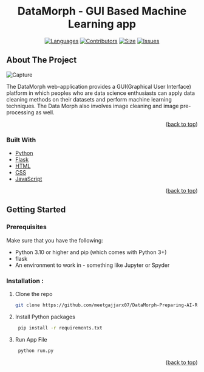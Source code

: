 
<div align="center">
<h1 align="center">DataMorph - GUI Based Machine Learning app</h3>

[![Languages][language-shield]][language-url]
[![Contributors][contri-shield]][contri-url]
[![Size][size-shield]][size-url]
[![Issues][issues-shield]][issues-url]

</div>



## About The Project

![Capture](https://user-images.githubusercontent.com/57010227/234502891-78a53e47-5d85-4fe9-ad2e-2395a20be933.JPG)

The DataMorph web-application provides a GUI(Graphical User Interface) platform in which peoples who are data science enthusiasts can apply data cleaning methods on their datasets and perform machine learning techniques. The Data Morph also involves image cleaning and image pre-processing as well.

<p align="right">(<a href="#top">back to top</a>)</p>


### Built With

* [Python](https://www.python.org/)
* [Flask](https://flask.palletsprojects.com/)
* [HTML](https://html.com/)
* [CSS](https://www.w3.org/Style/CSS/Overview.en.html)
* [JavaScript](https://www.javascript.com/)

<p align="right">(<a href="#top">back to top</a>)</p>

## Getting Started

### Prerequisites

Make sure that you have the following:
-  Python 3.10 or higher and pip (which comes with Python 3+)
-  flask
-  An environment to work in - something like Jupyter or Spyder

### Installation :

1. Clone the repo
   ```sh
   git clone https://github.com/meetgajjarx07/DataMorph-Preparing-AI-Ready-Datasets
   ```
2. Install Python packages

   ```sh
    pip install -r requirements.txt
    ```
3. Run App File
   ```sh
    python run.py
    ```

<p align="right">(<a href="#top">back to top</a>)</p>


[contri-shield]: https://img.shields.io/github/contributors/meetgajjarx07/DataMorph-Preparing-AI-Ready-Datasets?style=for-the-badge
[contri-url]: #


[size-shield]: https://img.shields.io/github/repo-size/meetgajjarx07/DataMorph-Preparing-AI-Ready-Datasets?style=for-the-badge
[size-url]: #

[issues-shield]: https://img.shields.io/github/issues/meetgajjarx07/DataMorph-Preparing-AI-Ready-Datasets?style=for-the-badge
[issues-url]: #

[language-shield]: https://img.shields.io/github/languages/count/meetgajjarx07/DataMorph-Preparing-AI-Ready-Datasets?style=for-the-badge
[language-url]: #

[product-screenshot]: Media/Home.png
